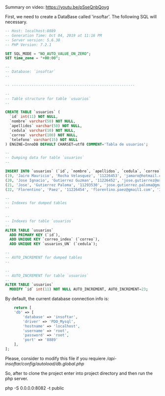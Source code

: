  Summary on video: https://youtu.be/pSseQnbQoyg
 
First, we need to create a DataBase called 'insoftar'. The following SQL will necessary.

```Sql
-- Host: localhost:8889
-- Generation Time: Oct 04, 2019 at 11:16 PM
-- Server version: 5.6.38
-- PHP Version: 7.2.1

SET SQL_MODE = "NO_AUTO_VALUE_ON_ZERO";
SET time_zone = "+00:00";

--
-- Database: `insoftar`
--

-- --------------------------------------------------------

--
-- Table structure for table `usuarios`
--

CREATE TABLE `usuarios` (
  `id` int(11) NOT NULL,
  `nombre` varchar(50) NOT NULL,
  `apellidos` varchar(50) NOT NULL,
  `cedula` varchar(10) NOT NULL,
  `correo` varchar(100) NOT NULL,
  `telefono` varchar(15) NOT NULL
) ENGINE=InnoDB DEFAULT CHARSET=utf8 COMMENT='Tabla de usuarios';

--
-- Dumping data for table `usuarios`
--

INSERT INTO `usuarios` (`id`, `nombre`, `apellidos`, `cedula`, `correo`, `telefono`) VALUES
(19, 'Jairo Mauricio', 'Rocha Velasquez', '11226453', 'jamaro@hotmail.com', '3158406870'),
(20, 'Jose Ignacio', 'Gutierrez Guzman', '11226452', 'jose.gutierrez@osezno-framework.org', '3012695565'),
(21, 'Jose', 'Gutierrez Paloma', '11293530', 'jose.gutierrez.paloma@gmail.com', '3205678903'),
(22, 'Florentino', 'Paez', '11226454', 'florentino.paez@gmail1.com', '3001234567');

--
-- Indexes for dumped tables
--

--
-- Indexes for table `usuarios`
--
ALTER TABLE `usuarios`
  ADD PRIMARY KEY (`id`),
  ADD UNIQUE KEY `correo_index` (`correo`),
  ADD UNIQUE KEY `usuarios_UN` (`cedula`);

--
-- AUTO_INCREMENT for dumped tables
--

--
-- AUTO_INCREMENT for table `usuarios`
--
ALTER TABLE `usuarios`
  MODIFY `id` int(11) NOT NULL AUTO_INCREMENT, AUTO_INCREMENT=23;
```
By default, the current database connection info is:
```PHP
    return [
    'db' => [
        'database' => 'insoftar',
        'driver' => 'PDO_Mysql',
        'hostname' => 'localhost',
        'username' => 'root',
        'password' => 'root',
        'port' => '8889'
    ],
];
```
Please, consider to modify this file if you requiere *<www-directory>/api-insoftar/config/autoload/db.global.php*

So, after to clone the project enter into project directory and then run the php server.

php -S 0.0.0.0:8082 -t public
